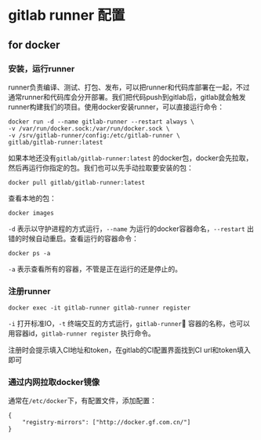 # gitlab runner 配置
## for docker
### 安装，运行runner
runner负责编译、测试、打包、发布，可以把runner和代码库部署在一起，不过通常runner和代码库会分开部署。我们把代码push到gitlab后，gitlab就会触发runner构建我们的项目。使用docker安装runner，可以直接运行命令：
```
docker run -d --name gitlab-runner --restart always \
-v /var/run/docker.sock:/var/run/docker.sock \
-v /srv/gitlab-runner/config:/etc/gitlab-runner \
gitlab/gitlab-runner:latest
```
如果本地还没有`gitlab/gitlab-runner:latest` 的docker包，docker会先拉取，然后再运行你指定的包。我们也可以先手动拉取要安装的包：
```
docker pull gitlab/gitlab-runner:latest
```
查看本地的包：
```
docker images
```
`-d` 表示以守护进程的方式运行，`--name` 为运行的docker容器命名，`--restart` 出错的时候自动重启。查看运行的容器命令：
```
docker ps -a
```
`-a` 表示查看所有的容器，不管是正在运行的还是停止的。

### 注册runner
```
docker exec -it gitlab-runner gitlab-runner register
```
`-i` 打开标准IO，`-t` 终端交互的方式运行，`gitlab-runner` 容器的名称，也可以用容器id，`gitlab-runner register` 执行命令。

注册时会提示填入CI地址和token，在gitlab的CI配置界面找到CI url和token填入即可

### 通过内网拉取docker镜像
通常在`/etc/docker`下，有配置文件，添加配置：
```
{
    "registry-mirrors": ["http://docker.gf.com.cn/"]
}
```